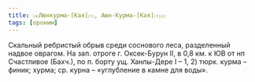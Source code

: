 ```yaml
---
title: ⒜Люнкурма-[Кая]⒯, Аюн-Курма-[Кая]⒯⒵
tags: [ороним]
---
```


Скальный ребристый обрыв среди соснового леса, разделенный надвое оврагом. На
зап. отроге г. Оксек-Бурун II, в 0,8 км. к ЮВ от нп Счастливое (Бахч.), по п.
борту ущ. Ханлы-Дере I – 1, 2) тюрк. курма – финик; хурма; ср. курна –
«углубление в камне для воды».
